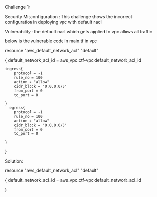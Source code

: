
Challenge 1:

Security Misconfiguration : This challenge shows the incorrect configuration in deploying vpc with default nacl

Vulnerability : the default nacl which gets applied to vpc allows all traffic

below is the vulnerable code in main.tf in vpc 

resource "aws_default_network_acl" "default"

{
    default_network_acl_id = aws_vpc.ctf-vpc.default_network_acl_id
    
    ingress{
        protocol = -1
        rule_no = 100
        action = "allow"
        cidr_block = "0.0.0.0/0"
        from_port = 0
        to_port = 0

    }
      egress{
        protocol = -1
        rule_no = 100
        action = "allow"
        cidr_block = "0.0.0.0/0"
        from_port = 0
        to_port = 0
        
    }
}

Solution: 

resource "aws_default_network_acl" "default"

{
    default_network_acl_id = aws_vpc.ctf-vpc.default_network_acl_id
    
  }
